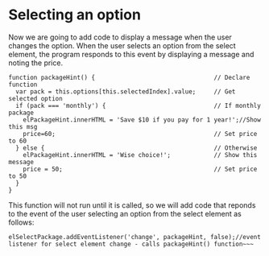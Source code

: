 
# Selecting an option

Now we are going to add code to display a message when the user changes the option.
When the user selects an option from the select element, the program responds to this event by displaying a message and noting the price.

~~~
function packageHint() {                                 // Declare function
  var pack = this.options[this.selectedIndex].value;     // Get selected option
  if (pack === 'monthly') {                              // If monthly package
    elPackageHint.innerHTML = 'Save $10 if you pay for 1 year!';//Show this msg
    price=60;                                            // Set price to 60
  } else {                                               // Otherwise
    elPackageHint.innerHTML = 'Wise choice!';            // Show this message
    price = 50;                                          // Set price to 50
  }
}
~~~

This function will not run until it is called, so we will add code that reponds to the event of the user selecting an option from the select element as follows:

~~~
elSelectPackage.addEventListener('change', packageHint, false);//event listener for select element change - calls packageHint() function~~~
